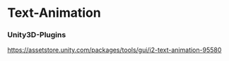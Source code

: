 # Text-Animation
### Unity3D-Plugins
https://assetstore.unity.com/packages/tools/gui/i2-text-animation-95580
